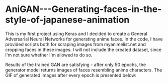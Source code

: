 # AniGAN---Generating-faces-in-the-style-of-japanese-animation

This is my first project using Keras and I decided to create a General Adversarial Neural Networks for generating anime faces. In the code, I have provided scripts both for scraping images from myanimelist.net and cropping faces in these images. I will not include the created dataset, since I'm not sure whether I'm allowed to do so.

Results of the trained GAN are satisfying - after only 50 epochs, the generator model returns images of faces resembling anime characters. The GIF of generated images after every epoch is presented below:
